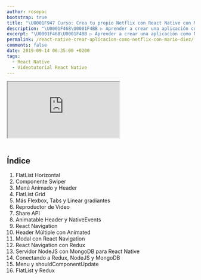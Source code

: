 ```yaml
---
author: rosepac
bootstrap: true
title: "\U0001F947 Curso: Crea tu propio Netflix con React Native con Mario Díez"
description: "\U0001F468‍\U0001F4BB ▷ Aprender a crear una aplicación como Netflix \U0001F4F2 mediante React Native ✌️ con Mario Díez. Frameworks de creación de aplicaciones móviles nativas ⭐️"
excerpt: "\U0001F468‍\U0001F4BB ▷ Aprender a crear una aplicación como Netflix \U0001F4F2 mediante React Native ✌️ con Mario Díez. Frameworks de creación de aplicaciones móviles nativas ⭐️"
permalink: /react-native-crear-aplicacion-como-netflix-con-mario-diez/
comments: false
date: 2019-09-14 06:35:00 +0200
tags:
  - React Native
  - Videotutorial React Native
---
```


<div class="embed-responsive embed-responsive-16by9">
  <iframe class="embed-responsive-item" src="https://www.youtube-nocookie.com/embed/videoseries?list=PLTlBeKQnFKtIU7Ap4jNX513lI1bC9m01X" allowfullscreen></iframe>
</div><br/>

## Índice

1. FlatList Horizontal
2. Componente Swiper
3. Menú Animado y Header
4. FlatList Grid
5. Más Flexbox, Tabs y Linear gradiantes
6. Reproductor de V&iacute;deo
7. Share API
8. Animatable Header y NativeEvents
9. React Navigation
10. Header Múltiple con Animated
11. Modal con React Navigation
12. React Navigation con Redux
13. Servidor NodeJS con MongoDB para React Native
14. Conectando a Redux, NodeJS y MongoDB
15. Menu y shouldComponentUpdate
16. FlatList y Redux